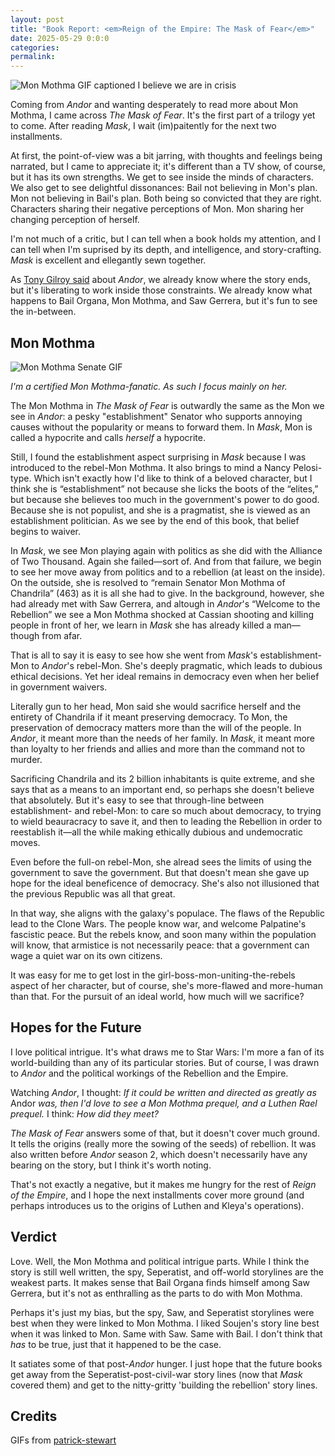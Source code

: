 ```yaml
---
layout: post
title: "Book Report: <em>Reign of the Empire: The Mask of Fear</em>"
date: 2025-05-29 0:0:0
categories:
permalink:
---
```

![Mon Mothma GIF captioned I believe we are in crisis](https://64.media.tumblr.com/c4d33ed76c892c2575d0a6e97945a9fd/bfd70f233281e18e-9e/s400x600/4c8dfc852e9470462e6491f3f1913bf7963c523d.gifv)

Coming from *Andor* and wanting desperately to read more about Mon Mothma, I came across *The Mask of Fear*. It's the first part of a trilogy yet to come. After reading *Mask*, I wait (im)paitently for the next two installments.

At first, the point-of-view was a bit jarring, with thoughts and feelings being narrated, but I came to appreciate it; it's different than a TV show, of course, but it has its own strengths. We get to see inside the minds of characters. We also get to see delightful dissonances: Bail not believing in Mon's plan. Mon not believing in Bail's plan. Both being so convicted that they are right. Characters sharing their negative perceptions of Mon. Mon sharing her changing perception of herself.

I'm not much of a critic, but I can tell when a book holds my attention, and I can tell when I'm suprised by its depth, and intelligence, and story-crafting. *Mask* is excellent and ellegantly sewn together.

As [Tony Gilroy said](https://www.youtube.com/watch?v=B-sI-Iz_zyo) about *Andor*, we already know where the story ends, but it's liberating to work inside those constraints. We already know what happens to Bail Organa, Mon Mothma, and Saw Gerrera, but it's fun to see the in-between.

## Mon Mothma
![Mon Mothma Senate GIF](/assets/media/mon-senate.gif)

*I'm a certified Mon Mothma-fanatic. As such I focus mainly on her.*

The Mon Mothma in *The Mask of Fear* is outwardly the same as the Mon we see in *Andor*: a pesky "establishment" Senator who supports annoying causes without the popularity or means to forward them. In *Mask*, Mon is called a hypocrite and calls *herself* a hypocrite.

Still, I found the establishment aspect surprising in *Mask* because I was introduced to the rebel-Mon Mothma. It also brings to mind a Nancy Pelosi-type. Which isn't exactly how I'd like to think of a beloved character, but I think she is “establishment” not because she licks the boots of the “elites,” but because she believes too much in the government's power to do good. Because she is not populist, and she is a pragmatist, she is viewed as an establishment politician. As we see by the end of this book, that belief begins to waiver.

In *Mask*, we see Mon playing again with politics as she did with the Alliance of Two Thousand. Again she failed—sort of. And from that failure, we begin to see her move away from politics and to a rebellion (at least on the inside). On the outside, she is resolved to “remain Senator Mon Mothma of Chandrila” (463) as it is all she had to give. In the background, however, she had already met with Saw Gerrera, and altough in *Andor*'s “Welcome to the Rebellion” we see a Mon Mothma shocked at Cassian shooting and killing people in front of her, we learn in *Mask* she has already killed a man—though from afar.

That is all to say it is easy to see how she went from *Mask*'s establishment-Mon to *Andor*'s rebel-Mon. She's deeply pragmatic, which leads to dubious ethical decisions. Yet her ideal remains in democracy even when her belief in government waivers.

Literally gun to her head, Mon said she would sacrifice herself and the entirety of Chandrila if it meant preserving democracy. To Mon, the preservation of democracy matters more than the will of the people. In *Andor*, it meant more than the needs of her family. In *Mask*, it meant more than loyalty to her friends and allies and more than the command not to murder.

Sacrificing Chandrila and its 2 billion inhabitants is quite extreme, and she says that as a means to an important end, so perhaps she doesn't believe that absolutely. But it's easy to see that through-line between establishment- and rebel-Mon: to care so much about democracy, to trying to wield beauracracy to save it, and then to leading the Rebellion in order to reestablish it—all the while making ethically dubious and undemocratic moves.

Even before the full-on rebel-Mon, she alread sees the limits of using the government to save the government. But that doesn't mean she gave up hope for the ideal beneficence of democracy. She's also not illusioned that the previous Republic was all that great.

In that way, she aligns with the galaxy's populace. The flaws of the Republic lead to the Clone Wars. The people know war, and welcome Palpatine's fascistic peace. But the rebels know, and soon many within the population will know, that armistice is not necessarily peace: that a government can wage a quiet war on its own citizens.

It was easy for me to get lost in the girl-boss-mon-uniting-the-rebels aspect of her character, but of course, she's more-flawed and more-human than that. For the pursuit of an ideal world, how much will we sacrifice?

## Hopes for the Future
I love political intrigue. It's what draws me to Star Wars: I'm more a fan of its world-building than any of its particular stories. But of course, I was drawn to *Andor* and the political workings of the Rebellion and the Empire.

Watching *Andor*, I thought: *If it could be written and directed as greatly as* Andor *was, then I'd love to see a Mon Mothma prequel, and a Luthen Rael prequel.* I think: *How did they meet?*

*The Mask of Fear* answers some of that, but it doesn't cover much ground. It tells the origins (really more the sowing of the seeds) of rebellion. It was also written before *Andor* season 2, which doesn't necessarily have any bearing on the story, but I think it's worth noting.

That's not exactly a negative, but it makes me hungry for the rest of *Reign of the Empire*, and I hope the next installments cover more ground (and perhaps introduces us to the origins of Luthen and Kleya's operations).

## Verdict
Love. Well, the Mon Mothma and political intrigue parts. While I think the story is still well written, the spy, Seperatist, and off-world storylines are the weakest parts. It makes sense that Bail Organa finds himself among Saw Gerrera, but it's not as enthralling as the parts to do with Mon Mothma.

Perhaps it's just my bias, but the spy, Saw, and Seperatist storylines were best when they were linked to Mon Mothma. I liked Soujen's story line best when it was linked to Mon. Same with Saw. Same with Bail. I don't think that *has* to be true, just that it happened to be the case.

It satiates some of that post-*Andor* hunger. I just hope that the future books get away from the Seperatist-post-civil-war story lines (now that *Mask* covered them) and get to the nitty-gritty 'building the rebellion' story lines.

## Credits
GIFs from [patrick-stewart](https://patrick-stewart.tumblr.com/)
